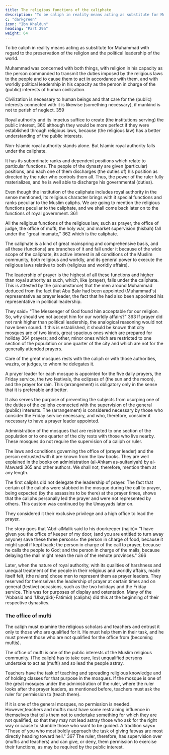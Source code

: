 ```yaml
---
title: The religious functions of the caliphate
description: "To be caliph in reality means acting as substitute for Muhammad with regard to the preservation of the religion and the political leadership of the world"
c: "darkgreen"
icon: "Ibn Khaldun"
heading: "Part 29a"
weight: 64
---
```




To be caliph in reality means acting as substitute for Muhammad with regard to the preservation of the religion and
the political leadership of the world. 

Muhammad was concerned with both things, with religion in his capacity as the person commanded to transmit the duties
imposed by the religious laws to the people and to cause them to act in accordance with them, and with worldly political leadership in his capacity as the person in charge of the (public) interests of human civilization.

Civilization is necessary to human beings and that care for the (public) interests connected with it is likewise (something
necessary), if mankind is not to perish of neglect. 359 

Royal authority and its impetus suffice to create (the institutions serving) the public interest, 360 although they would be more perfect if they were established through religious laws, because (the religious law) has a better understanding of the
public interests.

Non-Islamic royal authority stands alone. But Islamic royal authority falls under the caliphate.  

It has its subordinate ranks and dependent positions which relate to particular functions. The people of the dynasty are given (particular) positions, and each one of them discharges (the duties of) his position as directed by the ruler who controls them all. Thus, the power of the ruler fully materializes, and he is well able to
discharge his governmental (duties).

Even though the institution of the caliphate includes royal authority in the sense mentioned, its religious character brings with it special functions and ranks peculiar to the Muslim caliphs. We are going to mention the religious functions
peculiar to the caliphate, and we shall come back later on to the functions of royal
government. 361

All the religious functions of the religious law, such as prayer, the office of judge, the office of mufti, the holy war, and market supervision (hisbah) fall under the "great imamate," 362 which is the caliphate. 

The caliphate is a kind of great mainspring and comprehensive basis, and all these
(functions) are branches of it and fall under it because of the wide scope of the
caliphate, its active interest in all conditions of the Muslim community, both
religious and worldly, and its general power to execute the religious laws relative to
both (religious and worldly affairs).


The leadership of prayer is the highest of all these functions and higher than royal authority as such, which, like (prayer), falls under the caliphate. This is attested by the (circumstance) that the men around Muhammad deduced from the fact that Abu Bakr had been appointed (Muhammad's) representative as prayer leader, the fact that he had also been appointed his representative in political leadership. 

They said= "The Messenger of God found him acceptable for our religion. So, why should we not accept him for our worldly affairs?" 363 If prayer did not rank higher than political leadership, the analogical reasoning would not have been sound. If this is established, it should be known that city mosques are of two kinds, great spacious ones which are prepared for holiday 364 prayers; and other, minor ones which are restricted to one section of the population or one quarter of the city and which are not for the generally attended prayers. 

Care of the great mosques rests with the caliph or with those authorities, wazirs, or judges, to whom he delegates it.

A prayer leader for each mosque is appointed for the five daily prayers, the Friday service, the two festivals, the eclipses of (the sun and the moon), and the prayer for rain. This (arrangement) is obligatory only in the sense that it is preferable and better. 

It also serves the purpose of preventing the subjects from usurping one of the duties of the caliphs connected with the supervision of the general (public) interests. The (arrangement) is considered necessary by those who consider the Friday service necessary, and who, therefore, consider it necessary to have a prayer leader appointed.

Administration of the mosques that are restricted to one section of the population or to one quarter of the city rests with those who live nearby. These mosques do not require the supervision of a caliph or ruler.

The laws and conditions governing the office of (prayer leader) and the person entrusted with it are known from the law books. They are well explained in the books on administration (al-Ahkam as-sultaniyah) by al-Mawardi 365 and other
authors. We shall not, therefore, mention them at any length. 

The first caliphs did not delegate the leadership of prayer. The fact that certain of the caliphs were
stabbed in the mosque during the call to prayer, being expected (by the assassins to
be there) at the prayer times, shows that the caliphs personally led the prayer and
were not represented by others. This custom was continued by the Umayyads later
on. 

They considered it their exclusive privilege and a high office to lead the prayer.

The story goes that 'Abd-alMalik said to his doorkeeper (hajib)= "I have given you the office of keeper of my door, (and you are entitled to turn away anyone) save these three persons= the person in charge of food, because it might spoil if kept back;
the person in charge of the call to prayer, because he calls the people to God; and
the person in charge of the mails, because delaying the mail might mean the ruin of
the remote provinces." 366

Later, when the nature of royal authority, with its qualities of harshness and
unequal treatment of the people in their religious and worldly affairs, made itself
felt, (the rulers) chose men to represent them as prayer leaders. They reserved for
themselves the leadership of prayer at certain times and on general (festive)
occasions, such as the two holidays and the Friday service. This was for purposes of
display and ostentation. Many of the 'Abbasid and 'Ubaydid(-Fatimid) (caliphs) did
this at the beginning of their respective dynasties.


### The office of mufti

The caliph must examine the religious scholars and teachers and entrust it only to those who are qualified for it. He must help them in their task, and he must prevent those who are not qualified for the office from
(becoming muftis). 

The office of mufti is one of the public interests of the Muslim religious community. (The caliph) has to take care, lest unqualified persons undertake to act as (mufti) and so lead the people astray.

Teachers have the task of teaching and spreading religious knowledge and of holding classes for that purpose in the mosques. If the mosque is one of the great mosques under the administration of the ruler, where the ruler looks after the prayer
leaders, as mentioned before, teachers must ask the ruler for permission to (teach there).

If it is one of the general mosques, no permission is needed. However,teachers and muftis must have some restraining influence in themselves that tells
them not to undertake something for which they are not qualified, so that they may
not lead astray those who ask for the right way or cause to stumble those who want
to be guided. A tradition says= "Those of you who most boldly approach the task of
giving fatwas are most directly heading toward hell." 367 The ruler, therefore, has
supervision over (muftis and teachers) and can give, or deny, them permission to
exercise their functions, as may be required by the public interest.


